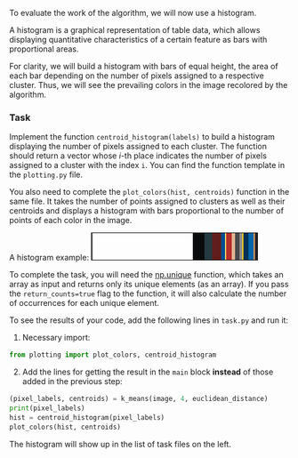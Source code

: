 To evaluate the work of the algorithm, we will now use a histogram.

A histogram is a graphical representation of table data, which allows displaying quantitative characteristics of a certain feature as bars with proportional areas.

For clarity, we will build a histogram with bars of equal height, the area of each bar depending on the number of pixels assigned to a respective cluster. Thus, we will see the prevailing colors in the image recolored by the algorithm.


### Task
Implement the function `centroid_histogram(labels)` to build a histogram displaying the number of pixels assigned to each cluster. The function should return a vector whose $i$-th place indicates the number of pixels assigned to a cluster with the index `i`. You can find the function template in the `plotting.py` file.

You also need to complete the `plot_colors(hist, centroids)` function in the same file. It takes the number of points assigned to clusters as well as their centroids and displays a histogram with bars proportional to the number of points of each color in the image. 

A histogram example:
![Histogram](barchart.png)

<div class="hint">
To complete the task, you will need the <a href="https://numpy.org/doc/stable/reference/generated/numpy.unique.html#numpy.unique">np.unique</a> function, which takes an array as input and returns only its unique elements (as an array). If you pass the <code>return_counts=true</code> flag to the function, it will also calculate the number of occurrences for each unique element.
</div>

To see the results of your code, add the following lines in `task.py` and run it:
1. Necessary import:
 ```python
from plotting import plot_colors, centroid_histogram
```
2. Add the lines for getting the result in the `main` block **instead** of those added in the previous step:
```python
(pixel_labels, centroids) = k_means(image, 4, euclidean_distance)
print(pixel_labels)
hist = centroid_histogram(pixel_labels)
plot_colors(hist, centroids)
```
The histogram will show up in the list of task files on the left.